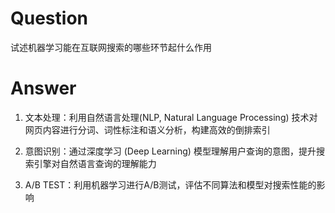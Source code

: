 # Question

试述机器学习能在互联网搜索的哪些环节起什么作用

# Answer

1. 文本处理：利用自然语言处理(NLP, Natural Language Processing) 技术对网页内容进行分词、词性标注和语义分析，构建高效的倒排索引

2. 意图识别：通过深度学习 (Deep Learning) 模型理解用户查询的意图，提升搜索引擎对自然语言查询的理解能力

3. A/B TEST：利用机器学习进行A/B测试，评估不同算法和模型对搜索性能的影响
